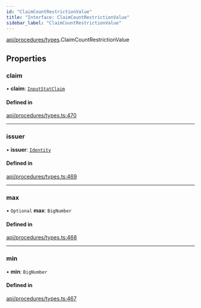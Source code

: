 ```yaml
---
id: "ClaimCountRestrictionValue"
title: "Interface: ClaimCountRestrictionValue"
sidebar_label: "ClaimCountRestrictionValue"
---
```


[api/procedures/types](../../../../../modules/API/Procedures/Types/Types.md).ClaimCountRestrictionValue

## Properties

### claim

• **claim**: [`InputStatClaim`](../../../../../modules/API/Entities/Types/Types.md#inputstatclaim)

#### Defined in

[api/procedures/types.ts:470](https://github.com/PolymeshAssociation/polymesh-sdk/blob/0dbd0ebd0/src/api/procedures/types.ts#L470)

___

### issuer

• **issuer**: [`Identity`](../../../../../classes/API/Entities/Identity/Identity.md)

#### Defined in

[api/procedures/types.ts:469](https://github.com/PolymeshAssociation/polymesh-sdk/blob/0dbd0ebd0/src/api/procedures/types.ts#L469)

___

### max

• `Optional` **max**: `BigNumber`

#### Defined in

[api/procedures/types.ts:468](https://github.com/PolymeshAssociation/polymesh-sdk/blob/0dbd0ebd0/src/api/procedures/types.ts#L468)

___

### min

• **min**: `BigNumber`

#### Defined in

[api/procedures/types.ts:467](https://github.com/PolymeshAssociation/polymesh-sdk/blob/0dbd0ebd0/src/api/procedures/types.ts#L467)
